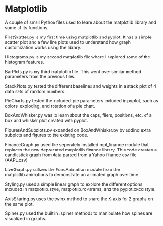# Matplotlib
A couple of small Python files used to learn about the matplotlib library and some of its functions.

FirstScatter.py is my first time using matplotlib and pyplot.  It has a simple scatter plot and a few line plots used to understand how graph customization works using the library.

Histograms.py is my second matplotlib file where I explored some of the histogram features.

BarPlots.py is my third matplotlib file.  This went over similar method parameters from the previous files.

StackPlots.py tested the different baselines and weights in a stack plot of 4 data sets of random numbers.

PieCharts.py tested the included .pie parameters included in pyplot, such as colors, exploding, and rotation of a pie chart.

BoxAndWhisker.py was to learn about the caps, fliers, positions, etc. of a box and whisker plot created with pyplot.

FiguresAndSubplots.py expanded on BoxAndWhisker.py by adding extra subplots and figures to the existing code.

FinanceGraph.py used the seperately installed mpl_finance module that replaces the now deprecated matplotlib.finance library.  This code creates a candlestick graph from data parsed from a Yahoo finance csv file (AAPL.csv)

LiveGraph.py utilizes the FuncAnimation module from the matplotlib.animations to demonstrate an animated graph over time.

Styling.py used a simple linear graph to explore the different options included in matplotlib.style, matplotlib.rcParams, and the pyplot.xkcd style.

AxisSharing.py uses the twinx method to share the X-axis for 2 graphs on the same plot.

Spines.py used the built in .spines methods to manipulate how spines are visualized in graphs.
